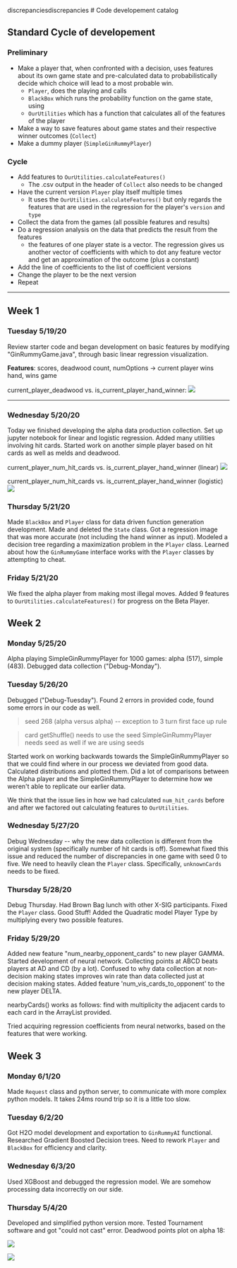 discrepanciesdiscrepancies # Code developement catalog


## Standard Cycle of developement

### Preliminary

- Make a player that, when confronted with a decision, uses features about its own game state and pre-calculated data to probabilistically decide which choice will lead to a most probable win.
    - `Player`, does the playing and calls
    - `BlackBox` which runs the probability function on the game state, using
    - `OurUtilities` which has a function that calculates all of the features of the player
- Make a way to save features about game states and their respective winner outcomes (`Collect`)
- Make a dummy player (`SimpleGinRummyPlayer`)


### Cycle
- Add features to `OurUtilities.calculateFeatures()`
    - The .csv output in the header of `Collect` also needs to be changed
- Have the current version `Player` play itself multiple times
    - It uses the `OurUtilities.calculateFeatures()` but only regards the features that are used in the regression for the player's `version` and `type`
- Collect the data from the games (all possible features and results)
- Do a regression analysis on the data that predicts the result from the features
    - the features of one player state is a vector. The regression gives us another vector of coefficients with which to dot any feature vector and get an approximation of the outcome (plus a constant)
- Add the line of coefficients to the list of coefficient versions
- Change the player to be the next version
- Repeat


----




## Week 1

### Tuesday 5/19/20

Review starter code and began development on basic features by modifying "GinRummyGame.java", through basic linear regression visualization.

**Features**: scores, deadwood count, numOptions -> current player wins hand, wins game

current_player_deadwood vs. is_current_player_hand_winner:
![](img/5-19-20_a_linear.png)

---

### Wednesday 5/20/20

Today we finished developing the alpha data production collection. Set up jupyter notebook for linear and logistic regression. Added many utilities involving hit cards. Started work on another simple player based on hit cards as well as melds and deadwood.

current_player_num_hit_cards vs. is_current_player_hand_winner (linear)
![](img/5-20-20_a-2_linear.png)


current_player_num_hit_cards vs. is_current_player_hand_winner (logistic)
![](img/5-20-20_a-2_logistic.png)


### Thursday 5/21/20

Made `BlackBox` and `Player` class for data driven function generation development. Made and deleted the `State` class. Got a regression image that was more accurate (not including the hand winner as input). Modeled a decision tree regarding a maximization problem in the `Player` class. Learned about how the `GinRummyGame` interface works with the `Player` classes by attempting to cheat.


### Friday 5/21/20

We fixed the alpha player from making most illegal moves. Added 9 features to `OurUtilities.calculateFeatures()` for progress on the Beta Player.



## Week 2

### Monday 5/25/20

Alpha playing SimpleGinRummyPlayer for 1000 games: alpha (517), simple (483). Debugged data collection ("Debug-Monday").


### Tuesday 5/26/20

Debugged ("Debug-Tuesday"). Found 2 errors in provided code, found some errors in our code as well.
> seed 268 (alpha versus alpha) -- exception to 3 turn first face up rule

> card getShuffle() needs to use the seed
> SimpleGinRummyPlayer needs seed as well if we are using seeds

Started work on working backwards towards the SimpleGinRummyPlayer so that we could find where in our process we deviated from good data. Calculated distributions and plotted them. Did a lot of comparisons between the Alpha player and the SimpleGinRummyPlayer to determine how we weren't able to replicate our earlier data.

We think that the issue lies in how we had calculated `num_hit_cards` before and after we factored out calculating features to `OurUtilities`.


### Wednesday 5/27/20

Debug Wednesday -- why the new data collection is different from the original system (specifically number of hit cards is off). Somewhat fixed this issue and reduced the number of discrepancies in one game with seed 0 to five. We need to heavily clean the `Player` class. Specifically, `unknownCards` needs to be fixed.


### Thursday 5/28/20

Debug Thursday. Had Brown Bag lunch with other X-SIG participants. Fixed the `Player` class. Good Stuff!
Added the Quadratic model Player Type by multiplying every two possible features.


### Friday 5/29/20

Added new feature "num_nearby_opponent_cards" to new player GAMMA. Started development of neural network.
Collecting points at ABCD beats players at AD and CD (by a lot). Confused to why data collection at non-decision making states improves win rate than data collected just at decision making states.
Added feature 'num_vis_cards_to_opponent' to the new player DELTA.

nearbyCards() works as follows: find with multiplicity the adjacent cards to each card in the ArrayList provided.

Tried acquiring regression coefficients from neural networks, based on the features that were working.


## Week 3

### Monday 6/1/20


Made `Request` class and python server, to communicate with more complex python models. It takes 24ms round trip so it is a little too slow.


### Tuesday 6/2/20

Got H2O model development and exportation to `GinRummyAI` functional. Researched Gradient Boosted Decision trees. Need to rework `Player` and `BlackBox` for efficiency and clarity.

### Wednesday 6/3/20

Used XGBoost and debugged the regression model. We are somehow processing data incorrectly on our side.


### Thursday 5/4/20

Developed and simplified python version more. Tested Tournament software and got "could not cast" error. Deadwood points plot on alpha 18:

![](img/6-4-20_a-18.png)

![](img/6-4-20_a-18_jitter.png)
